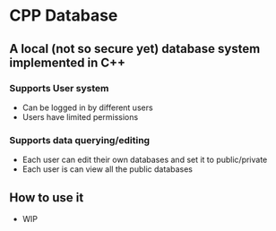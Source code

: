 # CPP Database

## A local (not so secure yet) database system implemented in C++
### Supports User system
* Can be logged in by different users
* Users have limited permissions
### Supports data querying/editing
* Each user can edit their own databases and set it to public/private
* Each user is can view all the public databases

## How to use it 

* WIP
